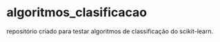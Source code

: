 # algoritmos_clasificacao
repositório criado para testar algoritmos de classificação do scikit-learn.
